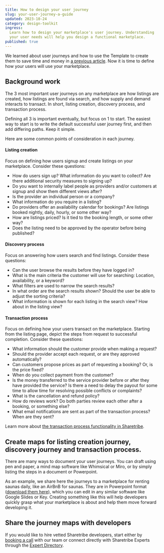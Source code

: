 ```yaml
---
title: How to design your user journey
slug: your-user-journey-a-guide
updated: 2023-10-24
category: design-toolkit
ingress:
  Learn how to design your marketplace's user journey. Understanding
  your user needs will help you design a functional marketplace.
published: true
---
```


We learned about user journeys and how to use the Template to create
them to save time and money in
[a previous article](/docs/design-toolkit/what-are-user-journeys/). Now
it is time to define how your users will use your marketplace.

## Background work

The 3 most important user journeys on any marketplace are how listings
are created, how listings are found via search, and how supply and
demand interacts to transact. In short, listing creation, discovery
process, and transaction process.

Defining all 3 is important eventually, but focus on 1 to start. The
easiest way to start is to write the default successful user journey
first, and then add differing paths. Keep it simple.

Here are some common points of consideration in each journey.

#### Listing creation

Focus on defining how users signup and create listings on your
marketplace. Consider these questions:

- How do users sign up? What information do you want to collect? Are
  there additional security measures to signing up?
- Do you want to internally label people as providers and/or customers
  at signup and show them different views after?
- Is the provider an individual person or a company?
- What information do you require in a listing?
- Do providers offer an availability calendar for bookings? Are listings
  booked nightly, daily, hourly, or some other way?
- How are listings priced? Is it tied to the booking length, or some
  other way?
- Does the listing need to be approved by the operator before being
  published?

#### Discovery process

Focus on answering how users search and find listings. Consider these
questions:

- Can the user browse the results before they have logged in?
- What is the main criteria the customer will use for searching:
  Location, availability, or a keyword?
- What filters are used to narrow the search results?
- In what order are the search results shown? Should the user be able to
  adjust the sorting criteria?
- What information is shown for each listing in the search view? How
  about in the listing view?

#### Transaction process

Focus on defining how your users transact on the marketplace. Starting
from the listing page, depict the steps from request to successful
completion. Consider these questions:

- What information should the customer provide when making a request?
- Should the provider accept each request, or are they approved
  automatically?
- Can customers propose prices as part of requesting a booking? Or, is
  the price fixed?
- When do you collect payment from the customer?
- Is the money transferred to the service provider before or after they
  have provided the service? Is there a need to delay the payout for
  some time to allow time for resolving possible conflicts or
  complaints?
- What is the cancellation and refund policy?
- How do reviews work? Do both parties review each other after a
  booking, or something else?
- What email notifications are sent as part of the transaction process?
  When are they sent?

Learn more about
[the transaction process functionality in Sharetribe](/concepts/transaction-process/).

## Create maps for listing creation journey, discovery journey and transaction process.

There are many ways to document your user journeys. You can draft using
pen and paper, a mind map software like Whimsical or Miro, or by simply
listing the steps in a document or Powerpoint.

As an example, we share here the journeys to a marketplace for renting
saunas daily, like an AirBnB for saunas. They are in Powerpoint format
([download them here](/flex-design-toolkit.pptx)), which you can edit in
any similar software like Google Slides or Key. Creating something like
this will help developers quickly grasp what your marketplace is about
and help them move forward developing it.

## Share the journey maps with developers

If you would like to hire vetted Sharetribe developers, start either by
[booking a call](https://www.sharetribe.com/video-call) with our team or
connect directly with Sharetribe Experts through the
[Expert Directory](https://www.sharetribe.com/experts/).
